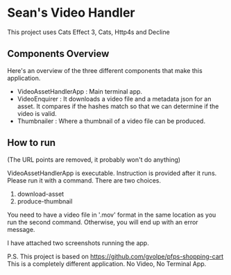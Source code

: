Sean's Video Handler
=============
This project uses Cats Effect 3, Cats, Http4s and Decline

## Components Overview
Here's an overview of the three different components that make this application.

- VideoAssetHandlerApp : Main terminal app.
- VideoEnquirer : It downloads a video file and a metadata json for an asset. It compares if the hashes match so that we can determine if the video is valid.
- Thumbnailer : Where a thumbnail of a video file can be produced.

## How to run
(The URL points are removed, it probably won't do anything)

VideoAssetHandlerApp is executable. Instruction is provided after it runs. 
Please run it with a command. There are two choices.

1. download-asset <asset-id>
2. produce-thumbnail

You need to have a video file in '.mov' format in the same location as you run the second command. Otherwise, you will end up with an error message.

I have attached two screenshots running the app.


P.S. This project is based on https://github.com/gvolpe/pfps-shopping-cart
This is a completely different application. No Video, No Terminal App.